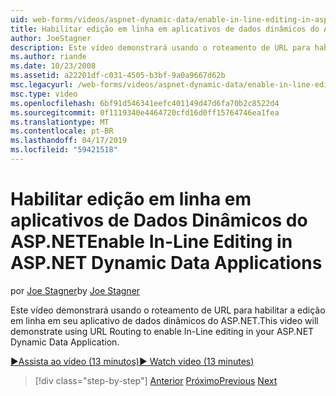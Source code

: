 ```yaml
---
uid: web-forms/videos/aspnet-dynamic-data/enable-in-line-editing-in-aspnet-dynamic-data-applications
title: Habilitar edição em linha em aplicativos de dados dinâmicos do ASP.NET | Microsoft Docs
author: JoeStagner
description: Este vídeo demonstrará usando o roteamento de URL para habilitar a edição em linha em seu aplicativo de dados dinâmicos do ASP.NET.
ms.author: riande
ms.date: 10/23/2008
ms.assetid: a22201df-c031-4505-b3bf-9a0a9667d62b
msc.legacyurl: /web-forms/videos/aspnet-dynamic-data/enable-in-line-editing-in-aspnet-dynamic-data-applications
msc.type: video
ms.openlocfilehash: 6bf91d546341eefc401149d47d6fa70b2c8522d4
ms.sourcegitcommit: 0f1119340e4464720cfd16d0ff15764746ea1fea
ms.translationtype: MT
ms.contentlocale: pt-BR
ms.lasthandoff: 04/17/2019
ms.locfileid: "59421518"
---
```

# <a name="enable-in-line-editing-in-aspnet-dynamic-data-applications"></a><span data-ttu-id="fa89a-103">Habilitar edição em linha em aplicativos de Dados Dinâmicos do ASP.NET</span><span class="sxs-lookup"><span data-stu-id="fa89a-103">Enable In-Line Editing in ASP.NET Dynamic Data Applications</span></span>

<span data-ttu-id="fa89a-104">por [Joe Stagner](https://github.com/JoeStagner)</span><span class="sxs-lookup"><span data-stu-id="fa89a-104">by [Joe Stagner](https://github.com/JoeStagner)</span></span>

<span data-ttu-id="fa89a-105">Este vídeo demonstrará usando o roteamento de URL para habilitar a edição em linha em seu aplicativo de dados dinâmicos do ASP.NET.</span><span class="sxs-lookup"><span data-stu-id="fa89a-105">This video will demonstrate using URL Routing to enable In-Line editing in your ASP.NET Dynamic Data Application.</span></span>

[<span data-ttu-id="fa89a-106">&#9654;Assista ao vídeo (13 minutos)</span><span class="sxs-lookup"><span data-stu-id="fa89a-106">&#9654; Watch video (13 minutes)</span></span>](https://channel9.msdn.com/Blogs/ASP-NET-Site-Videos/enable-in-line-editing-in-aspnet-dynamic-data-applications)

> [!div class="step-by-step"]
> <span data-ttu-id="fa89a-107">[Anterior](begin-modifying-dynamic-data-applications-with-url-routing.md)
> [Próximo](how-to-enable-table-specific-routing-in-dynamic-data-applications.md)</span><span class="sxs-lookup"><span data-stu-id="fa89a-107">[Previous](begin-modifying-dynamic-data-applications-with-url-routing.md)
[Next](how-to-enable-table-specific-routing-in-dynamic-data-applications.md)</span></span>
